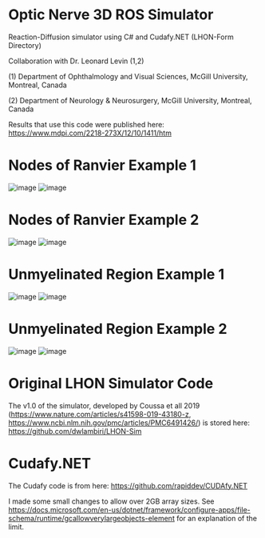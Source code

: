 # Optic Nerve 3D ROS Simulator

Reaction-Diffusion simulator using C# and Cudafy.NET (LHON-Form Directory)

Collaboration with Dr. Leonard Levin (1,2)

(1) Department of Ophthalmology and Visual Sciences, McGill University, Montreal, Canada

(2) Department of Neurology & Neurosurgery, McGill University, Montreal, Canada


Results that use this code were published here: https://www.mdpi.com/2218-273X/12/10/1411/htm

# Nodes of Ranvier Example 1
![image](https://user-images.githubusercontent.com/28689806/186224817-cd69991d-cfc5-46ef-8e78-7a6a5d41ea0b.png)
![image](https://user-images.githubusercontent.com/28689806/186225466-047d2229-6b22-4a33-9a0d-c647edb197ed.png)

# Nodes of Ranvier Example 2
![image](https://user-images.githubusercontent.com/28689806/186224837-26e9c47c-4a84-4143-adc0-8c8eae5d72e1.png)
![image](https://user-images.githubusercontent.com/28689806/186224869-6990c795-2a0a-44d5-9b7b-da019c08076f.png)

# Unmyelinated Region Example 1
![image](https://user-images.githubusercontent.com/28689806/186224972-3b12d506-26a9-4006-8472-7ca1ed338253.png)
![image](https://user-images.githubusercontent.com/28689806/186225010-b9579c41-bb21-48cf-881b-1d2e3052d92d.png)


# Unmyelinated Region Example 2
![image](https://user-images.githubusercontent.com/28689806/186225087-c4ee4c5f-b912-4a2f-9c5d-b2b3f7d2d516.png)
![image](https://user-images.githubusercontent.com/28689806/186225131-f6d43293-8ce7-4831-9d20-a85adb91601c.png)


# Original LHON Simulator Code

The v1.0 of the simulator, developed by Coussa et all 2019 (https://www.nature.com/articles/s41598-019-43180-z, https://www.ncbi.nlm.nih.gov/pmc/articles/PMC6491426/) is stored here: https://github.com/dwlambiri/LHON-Sim

# Cudafy.NET
The Cudafy code is from here: https://github.com/rapiddev/CUDAfy.NET

I made some small changes to allow over 2GB array sizes. 
See https://docs.microsoft.com/en-us/dotnet/framework/configure-apps/file-schema/runtime/gcallowverylargeobjects-element for an explanation of the limit.



